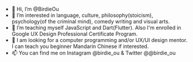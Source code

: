 - 👋 Hi, I’m @BirdieOu
- 👀 I’m interested in language, culture, philosophy(stoicism), psychology(of the criminal mind), comedy writing and visual arts.
- 🌱 I’m teaching myself JavaScript and Dart(Flutter). Also I'm enrolled in Google UX Design Professional Certificate Program. 
- 💞️ I am looking for a computer programming and/or UX/UI design mentor. I can teach you beginner Mandarin Chinese if interested. 
- 📫 You can find me on Instagram @birdie_ou & Twitter @@birdie_ou

